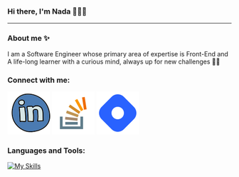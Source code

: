 ### Hi there, I'm Nada 👩‍💻👋
<hr/>

### About me ✨
I am a Software Engineer whose primary area of expertise is Front-End and A life-long learner with a curious mind, always up for new challenges 🐱‍🏍

### Connect with me:
[![LinkedIn](./img/linkedin.svg)](https://www.linkedin.com/in/nadaaskora/)
[![stackoverflow](./img/stackoverflow.svg)](https://stackoverflow.com/users/7999963/nada-askora/)
[![LinkedIn](./img/hashnode.svg)](https://nadaaskora.hashnode.dev/)


### Languages and Tools:
[![My Skills](https://skillicons.dev/icons?i=html,css,sass,materialui,js,react,graphql,nextjs,nodejs,mongodb,firebase,mysql)](https://skillicons.dev)


<!--
**nadaaskora/nadaaskora** is a ✨ _special_ ✨ repository because its `README.md` (this file) appears on your GitHub profile.

Here are some ideas to get you started:

- 🔭 I’m currently working on ...
- 🌱 I’m currently learning ...
- 👯 I’m looking to collaborate on ...
- 🤔 I’m looking for help with ...
- 💬 Ask me about ...
- 📫 How to reach me: ...
- 😄 Pronouns: ...
- ⚡ Fun fact: ...
-->
